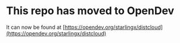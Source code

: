 # This repo has moved to OpenDev

It can now be found at [https://opendev.org/starlingx/distcloud](https://opendev.org/starlingx/distcloud)
